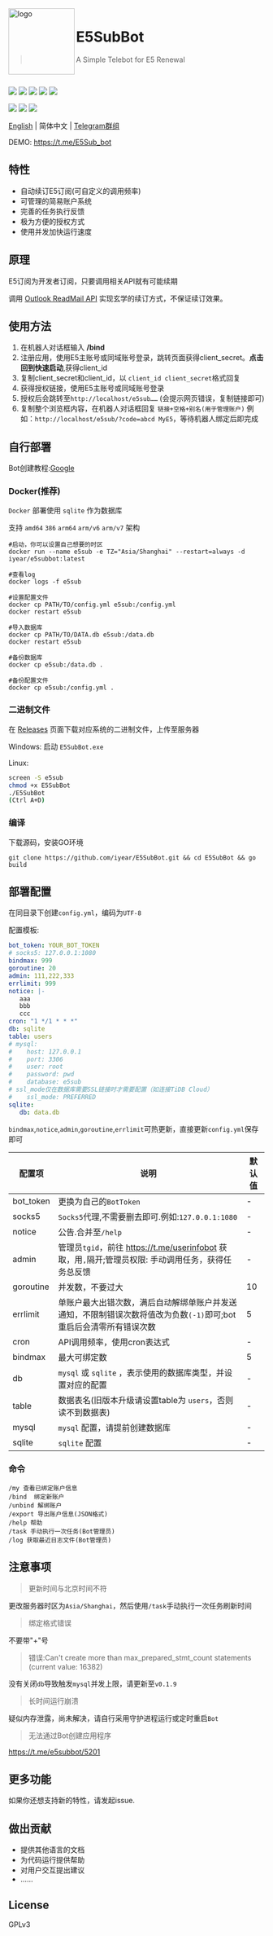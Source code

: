 <img src="https://github.com/iyear/E5SubBot/raw/master/pics/office.png" alt="logo" width="130" height="130" align="left" />

<h1>E5SubBot</h1>

> A Simple Telebot for E5 Renewal

<br/>

![](https://img.shields.io/github/go-mod/go-version/iyear/E5SubBot?style=flat-square)
![](https://img.shields.io/badge/license-GPL-lightgrey.svg?style=flat-square)
![](https://img.shields.io/github/v/release/iyear/E5SubBot?color=red&style=flat-square)
![](https://img.shields.io/github/last-commit/iyear/E5SubBot?style=flat-square)
![](https://img.shields.io/github/downloads/iyear/E5SubBot/total?style=flat-square)

![](https://img.shields.io/github/workflow/status/iyear/E5SubBot/Docker%20Build?label=docker%20build&style=flat-square)
![](https://img.shields.io/docker/v/iyear/e5subbot?label=docker%20tag&style=flat-square)
![](https://img.shields.io/docker/image-size/iyear/e5subbot?style=flat-square&label=docker%20image%20size)

[English](https://github.com/iyear/E5SubBot) | 简体中文 | [Telegram群组](https://t.me/e5subbot)

DEMO: https://t.me/E5Sub_bot

## 特性

- 自动续订E5订阅(可自定义的调用频率)
- 可管理的简易账户系统
- 完善的任务执行反馈
- 极为方便的授权方式
- 使用并发加快运行速度

## 原理

E5订阅为开发者订阅，只要调用相关API就有可能续期

调用 [Outlook ReadMail API](https://docs.microsoft.com/zh-cn/graph/api/user-list-messages?view=graph-rest-1.0&tabs=http)
实现玄学的续订方式，不保证续订效果。

## 使用方法

1. 在机器人对话框输入 **/bind**
2. 注册应用，使用E5主账号或同域账号登录，跳转页面获得client_secret。**点击回到快速启动**,获得client_id
3. 复制client_secret和client_id，以 `client_id client_secret`格式回复
4. 获得授权链接，使用E5主账号或同域账号登录
5. 授权后会跳转至`http://localhost/e5sub……`  (会提示网页错误，复制链接即可)
6. 复制整个浏览框内容，在机器人对话框回复 `链接+空格+别名(用于管理账户)`
   例如：`http://localhost/e5sub/?code=abcd MyE5`，等待机器人绑定后即完成

## 自行部署

Bot创建教程:[Google](https://www.google.com/search?q=telegram+Bot%E5%88%9B%E5%BB%BA%E6%95%99%E7%A8%8B)

### Docker(推荐)

`Docker` 部署使用 `sqlite` 作为数据库

支持 `amd64` `386` `arm64` `arm/v6` `arm/v7` 架构

```shell
#启动，你可以设置自己想要的时区
docker run --name e5sub -e TZ="Asia/Shanghai" --restart=always -d iyear/e5subbot:latest

#查看log
docker logs -f e5sub

#设置配置文件
docker cp PATH/TO/config.yml e5sub:/config.yml
docker restart e5sub

#导入数据库
docker cp PATH/TO/DATA.db e5sub:/data.db
docker restart e5sub

#备份数据库
docker cp e5sub:/data.db .

#备份配置文件
docker cp e5sub:/config.yml .
```

### 二进制文件

在 [Releases](https://github.com/iyear/E5SubBot/releases) 页面下载对应系统的二进制文件，上传至服务器

Windows: 启动 `E5SubBot.exe`

Linux:

```bash
screen -S e5sub
chmod +x E5SubBot
./E5SubBot
(Ctrl A+D)
```

### 编译

下载源码，安装GO环境

```shell
git clone https://github.com/iyear/E5SubBot.git && cd E5SubBot && go build
```

## 部署配置

在同目录下创建`config.yml`，编码为`UTF-8`

配置模板:

```yaml
bot_token: YOUR_BOT_TOKEN
# socks5: 127.0.0.1:1080
bindmax: 999
goroutine: 20
admin: 111,222,333
errlimit: 999
notice: |-
   aaa
   bbb
   ccc
cron: "1 */1 * * *"
db: sqlite
table: users
# mysql:
#    host: 127.0.0.1
#    port: 3306
#    user: root
#    password: pwd
#    database: e5sub
# ssl_mode仅在数据库需要SSL链接时才需要配置（如连接TiDB Cloud）
#    ssl_mode: PREFERRED
sqlite:
   db: data.db
```

`bindmax`,`notice`,`admin`,`goroutine`,`errlimit`可热更新，直接更新`config.yml`保存即可

|  配置项   | 说明  |默认值|
|  ----  | ----  | ---- |
| bot_token  | 更换为自己的`BotToken` | -|
| socks5  | `Socks5`代理,不需要删去即可.例如:`127.0.0.1:1080` |-|
|notice|公告.合并至`/help`|-|
|admin|管理员`tgid`，前往 https://t.me/userinfobot 获取，用`,`隔开;管理员权限: 手动调用任务，获得任务总反馈|-|
|goroutine|并发数，不要过大|10|
|errlimit|单账户最大出错次数，满后自动解绑单账户并发送通知，不限制错误次数将值改为负数`(-1)`即可;bot重启后会清零所有错误次数|5|
|cron|API调用频率，使用cron表达式|-|
|bindmax|最大可绑定数|5|
|db|`mysql` 或 `sqlite` ，表示使用的数据库类型，并设置对应的配置|-|
|table|数据表名(旧版本升级请设置table为 `users`，否则读不到数据表)|-|
|mysql|`mysql` 配置，请提前创建数据库|-|
|sqlite|`sqlite` 配置|-|

### 命令

```
/my 查看已绑定账户信息  
/bind  绑定新账户  
/unbind 解绑账户  
/export 导出账户信息(JSON格式) 
/help 帮助  
/task 手动执行一次任务(Bot管理员)  
/log 获取最近日志文件(Bot管理员)  
```

## 注意事项

> 更新时间与北京时间不符

更改服务器时区为`Asia/Shanghai`，然后使用`/task`手动执行一次任务刷新时间

> 绑定格式错误

不要带"+"号

> 错误:Can't create more than max_prepared_stmt_count statements (current value: 16382)

没有关闭`db`导致触发`mysql`并发上限，请更新至`v0.1.9`

> 长时间运行崩溃

疑似内存泄露，尚未解决，请自行采用守护进程运行或定时重启`Bot`

> 无法通过Bot创建应用程序

https://t.me/e5subbot/5201

## 更多功能

如果你还想支持新的特性，请发起issue.

## 做出贡献

- 提供其他语言的文档
- 为代码运行提供帮助
- 对用户交互提出建议
- ……

## License

GPLv3 
